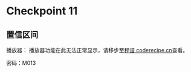 Checkpoint 11
====
置信区间
----
播放器：
<cr type="player" parameters="XMzg1Njc0NjQwMA=="><notice>播放器功能在此无法正常显示，请移步至[程谱 coderecipe.cn](https://coderecipe.cn/learn/1)查看。</notice></cr>

密码：M013
